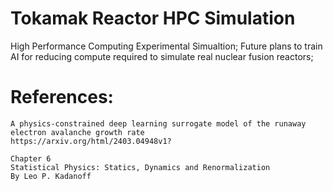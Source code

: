 # Tokamak Reactor HPC Simulation
High Performance Computing Experimental Simualtion; Future plans to train AI for reducing compute required to simulate real nuclear fusion reactors;

# References:
```
A physics-constrained deep learning surrogate model of the runaway electron avalanche growth rate
https://arxiv.org/html/2403.04948v1?
```
```
Chapter 6
Statistical Physics: Statics, Dynamics and Renormalization
By Leo P. Kadanoff
```
